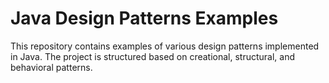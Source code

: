 # Java Design Patterns Examples

This repository contains examples of various design patterns implemented in Java. The project is structured based on creational, structural, and behavioral patterns.


